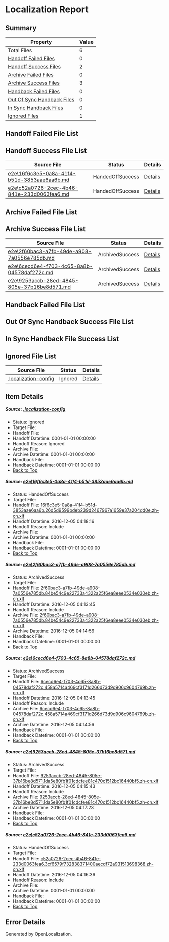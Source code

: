 # <a name='report-top'></a> Localization Report

## Summary
 Property | Value 
 -------- | ----- 
 Total Files | 6
[ Handoff Failed Files ](#handoff-failed-list)| 0
[ Handoff Success Files ](#handoff-success-list)| 2
[ Archive Failed Files ](#archive-failed-list)| 0
[ Archive Success Files ](#archive-success-list)| 3
[ Handback Failed Files ](#handback-failed-list)| 0
[ Out Of Sync Handback Files ](#outofsync-handback-success-list)| 0
[ In Sync Handback Files ](#insync-handback-success-list)| 0
[ Ignored Files ](#ignored-list)| 1

## <a name='handoff-failed-list'></a> Handoff Failed File List

## <a name='handoff-success-list'></a> Handoff Success File List
 Source File | Status | Details 
 ----------- | ------ | ------- 
 [e2e\16f6c3e5-0a8a-41f4-b51d-3853aae6aa6b.md](https://github.com/OpenLocalizationTestOrg/ol-test0/blob/8de333f02ba3d5347690e041191bd8638bf44100/e2e/16f6c3e5-0a8a-41f4-b51d-3853aae6aa6b.md) | HandedOffSuccess | [Details](#1cbba3473f4d5fa7f6bf1623eabca8cccc8014e51)
 [e2e\c52a0726-2cec-4b46-841e-233d0063fea6.md](https://github.com/OpenLocalizationTestOrg/ol-test0/blob/bf85a599d4ffa4d826e2539f1dd67e223790cb07/e2e/c52a0726-2cec-4b46-841e-233d0063fea6.md) | HandedOffSuccess | [Details](#98e2467a20b7c8ee3a9c6bd69e41e8fd8c66ad525)

## <a name='archive-failed-list'></a> Archive Failed File List

## <a name='archive-success-list'></a> Archive Success File List
 Source File | Status | Details 
 ----------- | ------ | ------- 
 [e2e\2f60bac3-a7fb-49de-a908-7a0556e785db.md](https://github.com/OpenLocalizationTestOrg/ol-test0/blob/a8c5d68175816b627bf8ffbd7c8f5f3131cb145a/e2e/2f60bac3-a7fb-49de-a908-7a0556e785db.md) | ArchivedSuccess | [Details](#133c5ddb9b3bb2974c587ca57d7563814787d00f2)
 [e2e\6cecd6e4-f703-4c65-8a8b-04578daf272c.md](https://github.com/OpenLocalizationTestOrg/ol-test0/blob/a8c5d68175816b627bf8ffbd7c8f5f3131cb145a/e2e/6cecd6e4-f703-4c65-8a8b-04578daf272c.md) | ArchivedSuccess | [Details](#aefc8f9af52a8ee7ea957f975b2002c21021f0233)
 [e2e\9253accb-28ed-4845-805e-37b16be8d571.md](https://github.com/OpenLocalizationTestOrg/ol-test0/blob/359212685016004d2e7bac3dd2af8a478428640b/e2e/9253accb-28ed-4845-805e-37b16be8d571.md) | ArchivedSuccess | [Details](#d777c03f9d5e516807b03bc47f314d9b29d073744)

## <a name='handback-failed-list'></a> Handback Failed File List

## <a name='outofsync-handback-success-list'></a> Out Of Sync Handback Success File List

## <a name='insync-handback-success-list'></a> In Sync Handback File Success List

## <a name='ignored-list'></a> Ignored File List
 Source File | Status | Details 
 ----------- | ------ | ------- 
 [.localization-config](https://github.com/OpenLocalizationTestOrg/ol-test0/blob/8de333f02ba3d5347690e041191bd8638bf44100/.localization-config) | Ignored | [Details](#c268a05ecaa7ec85942ed632c29928ee5bd6da8d0)

## Item Details
##### <a name='c268a05ecaa7ec85942ed632c29928ee5bd6da8d0'></a> Source: [.localization-config](https://github.com/OpenLocalizationTestOrg/ol-test0/blob/8de333f02ba3d5347690e041191bd8638bf44100/.localization-config)
* Status: Ignored
* Target File: 
* Handoff File: 
* Handoff Datetime: 0001-01-01 00:00:00
* Handoff Reason: Ignored
* Archive File: 
* Archive Datetime: 0001-01-01 00:00:00
* Handback File: 
* Handback Datetime: 0001-01-01 00:00:00
* [Back to Top](#report-top)

##### <a name='1cbba3473f4d5fa7f6bf1623eabca8cccc8014e51'></a> Source: [e2e\16f6c3e5-0a8a-41f4-b51d-3853aae6aa6b.md](https://github.com/OpenLocalizationTestOrg/ol-test0/blob/8de333f02ba3d5347690e041191bd8638bf44100/e2e/16f6c3e5-0a8a-41f4-b51d-3853aae6aa6b.md)
* Status: HandedOffSuccess
* Target File: 
* Handoff File: [16f6c3e5-0a8a-41f4-b51d-3853aae6aa6b.26d5d9599bdeb239d2467967a1659e37a204dd0e.zh-cn.xlf](https://github.com/OpenLocalizationTestOrg/ol-test0-handoff/blob/faab7b397d98119c368edc5b693f94d8919f12bd/ol-handoff/OpenLocalizationTestOrg/ol-test0-zhcn/shujia/ht/16f6c3e5-0a8a-41f4-b51d-3853aae6aa6b.26d5d9599bdeb239d2467967a1659e37a204dd0e.zh-cn.xlf)
* Handoff Datetime: 2016-12-05 04:18:16
* Handoff Reason: Include
* Archive File: 
* Archive Datetime: 0001-01-01 00:00:00
* Handback File: 
* Handback Datetime: 0001-01-01 00:00:00
* [Back to Top](#report-top)

##### <a name='133c5ddb9b3bb2974c587ca57d7563814787d00f2'></a> Source: [e2e\2f60bac3-a7fb-49de-a908-7a0556e785db.md](https://github.com/OpenLocalizationTestOrg/ol-test0/blob/a8c5d68175816b627bf8ffbd7c8f5f3131cb145a/e2e/2f60bac3-a7fb-49de-a908-7a0556e785db.md)
* Status: ArchivedSuccess
* Target File: 
* Handoff File: [2f60bac3-a7fb-49de-a908-7a0556e785db.84be54c9e22733a4322a25f6ea8eee0534e030eb.zh-cn.xlf](https://github.com/OpenLocalizationTestOrg/ol-test0-handoff/blob/83120e970f463da0db23a566f395f2e596084dc2/ol-handoff/OpenLocalizationTestOrg/ol-test0-zhcn/shujia/ht/2f60bac3-a7fb-49de-a908-7a0556e785db.84be54c9e22733a4322a25f6ea8eee0534e030eb.zh-cn.xlf)
* Handoff Datetime: 2016-12-05 04:13:45
* Handoff Reason: Include
* Archive File: [2f60bac3-a7fb-49de-a908-7a0556e785db.84be54c9e22733a4322a25f6ea8eee0534e030eb.zh-cn.xlf](https://github.com/OpenLocalizationTestOrg/ol-test0-handoff/blob/68159c52f56b584decd5189d130982c30dd4923d/ol-archive/OpenLocalizationTestOrg/ol-test0-zhcn/shujia/ht/2f60bac3-a7fb-49de-a908-7a0556e785db.84be54c9e22733a4322a25f6ea8eee0534e030eb.zh-cn.xlf)
* Archive Datetime: 2016-12-05 04:14:56
* Handback File: 
* Handback Datetime: 0001-01-01 00:00:00
* [Back to Top](#report-top)

##### <a name='aefc8f9af52a8ee7ea957f975b2002c21021f0233'></a> Source: [e2e\6cecd6e4-f703-4c65-8a8b-04578daf272c.md](https://github.com/OpenLocalizationTestOrg/ol-test0/blob/a8c5d68175816b627bf8ffbd7c8f5f3131cb145a/e2e/6cecd6e4-f703-4c65-8a8b-04578daf272c.md)
* Status: ArchivedSuccess
* Target File: 
* Handoff File: [6cecd6e4-f703-4c65-8a8b-04578daf272c.458a5714a469cf3171d266d73d9d906c9604769b.zh-cn.xlf](https://github.com/OpenLocalizationTestOrg/ol-test0-handoff/blob/83120e970f463da0db23a566f395f2e596084dc2/ol-handoff/OpenLocalizationTestOrg/ol-test0-zhcn/shujia/ht/6cecd6e4-f703-4c65-8a8b-04578daf272c.458a5714a469cf3171d266d73d9d906c9604769b.zh-cn.xlf)
* Handoff Datetime: 2016-12-05 04:13:45
* Handoff Reason: Include
* Archive File: [6cecd6e4-f703-4c65-8a8b-04578daf272c.458a5714a469cf3171d266d73d9d906c9604769b.zh-cn.xlf](https://github.com/OpenLocalizationTestOrg/ol-test0-handoff/blob/68159c52f56b584decd5189d130982c30dd4923d/ol-archive/OpenLocalizationTestOrg/ol-test0-zhcn/shujia/ht/6cecd6e4-f703-4c65-8a8b-04578daf272c.458a5714a469cf3171d266d73d9d906c9604769b.zh-cn.xlf)
* Archive Datetime: 2016-12-05 04:14:56
* Handback File: 
* Handback Datetime: 0001-01-01 00:00:00
* [Back to Top](#report-top)

##### <a name='d777c03f9d5e516807b03bc47f314d9b29d073744'></a> Source: [e2e\9253accb-28ed-4845-805e-37b16be8d571.md](https://github.com/OpenLocalizationTestOrg/ol-test0/blob/359212685016004d2e7bac3dd2af8a478428640b/e2e/9253accb-28ed-4845-805e-37b16be8d571.md)
* Status: ArchivedSuccess
* Target File: 
* Handoff File: [9253accb-28ed-4845-805e-37b16be8d571.1da5e80fb1f01cdcfee81c470c1512bc16440bf5.zh-cn.xlf](https://github.com/OpenLocalizationTestOrg/ol-test0-handoff/blob/6c2b68b27d9f05721ffcc2ee3a8959a6d86ab966/ol-handoff/OpenLocalizationTestOrg/ol-test0-zhcn/shujia/ht/9253accb-28ed-4845-805e-37b16be8d571.1da5e80fb1f01cdcfee81c470c1512bc16440bf5.zh-cn.xlf)
* Handoff Datetime: 2016-12-05 04:15:43
* Handoff Reason: Include
* Archive File: [9253accb-28ed-4845-805e-37b16be8d571.1da5e80fb1f01cdcfee81c470c1512bc16440bf5.zh-cn.xlf](https://github.com/OpenLocalizationTestOrg/ol-test0-handoff/blob/9e8522b4c09fa72e3417d2a45291227e6f5a9382/ol-archive/OpenLocalizationTestOrg/ol-test0-zhcn/shujia/ht/9253accb-28ed-4845-805e-37b16be8d571.1da5e80fb1f01cdcfee81c470c1512bc16440bf5.zh-cn.xlf)
* Archive Datetime: 2016-12-05 04:17:23
* Handback File: 
* Handback Datetime: 0001-01-01 00:00:00
* [Back to Top](#report-top)

##### <a name='98e2467a20b7c8ee3a9c6bd69e41e8fd8c66ad525'></a> Source: [e2e\c52a0726-2cec-4b46-841e-233d0063fea6.md](https://github.com/OpenLocalizationTestOrg/ol-test0/blob/bf85a599d4ffa4d826e2539f1dd67e223790cb07/e2e/c52a0726-2cec-4b46-841e-233d0063fea6.md)
* Status: HandedOffSuccess
* Target File: 
* Handoff File: [c52a0726-2cec-4b46-841e-233d0063fea6.3cf6579f732838371400aecdf72a931513698368.zh-cn.xlf](https://github.com/OpenLocalizationTestOrg/ol-test0-handoff/blob/7fa9c501a3582f6bd1f6dc5cb2dcd3911d2c9d5f/ol-handoff/OpenLocalizationTestOrg/ol-test0-zhcn/shujia/ht/c52a0726-2cec-4b46-841e-233d0063fea6.3cf6579f732838371400aecdf72a931513698368.zh-cn.xlf)
* Handoff Datetime: 2016-12-05 04:16:36
* Handoff Reason: Include
* Archive File: 
* Archive Datetime: 0001-01-01 00:00:00
* Handback File: 
* Handback Datetime: 0001-01-01 00:00:00
* [Back to Top](#report-top)


## Error Details

Generated by OpenLocalization.

